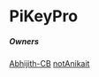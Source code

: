 # PiKeyPro




















##### Owners
[Abhijith-CB](https://github.com/Abhijith-CB) 
[notAnikait](https://github.com/notAnikait)
